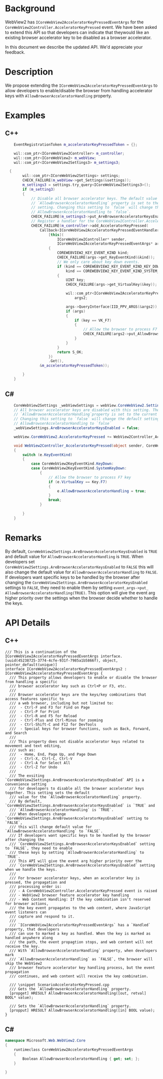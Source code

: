 # Background
WebView2 has `ICoreWebView2AcceleratorKeyPressedEventArgs` for the 
`CoreWebView2Controller.AcceleratorKeyPressed` event. We have been asked to extend this API so
that developers can indicate that theywould like an existing browser accelerator key to be 
disabled as a browser accelerator.

In this document we describe the updated API. We'd appreciate your feedback.

# Description
We propose extending the `ICoreWebView2AcceleratorKeyPressedEventArgs` to allow developers
to enable/disable the browser from handling accelerator keys with `AllowBrowserAcceleratorHandling` 
property. 

# Examples
## C++

``` cpp
    EventRegistrationToken m_acceleratorKeyPressedToken = {};

    wil::com_ptr<ICoreWebView2Controller> m_controller;
    wil::com_ptr<ICoreWebView2> m_webView;
    wil::com_ptr<ICoreWebView2Settings3> m_settings3;

  {
        wil::com_ptr<ICoreWebView2Settings> settings;
        CHECK_FAILURE(m_webView->get_Settings(&settings));
        m_settings3 = settings.try_query<ICoreWebView2Settings3>();
        if (m_setting3) 
        {
            // Disable all browser accelerator keys. The default value for the 
            // `AllowBrowserAcceleratorHandling` property is set to the current value of this 
            // setting. Changing this setting to `false` will change the default setting for 
            // AllowBrowserAcceleratorHandling to `false`.
            CHECK_FAILURE(m_settings3->put_AreBrowserAcceleratorKeysEnabled(FALSE));
            // Register a handler for the CoreWebView2Controller.AcceleratorKeyPressed event.
            CHECK_FAILURE(m_controller->add_AcceleratorKeyPressed(
                Callback<ICoreWebView2AcceleratorKeyPressedEventHandler>(
                    [this](
                        ICoreWebView2Controller* sender,
                        ICoreWebView2AcceleratorKeyPressedEventArgs* args) -> HRESULT
                    {
                        COREWEBVIEW2_KEY_EVENT_KIND kind;
                        CHECK_FAILURE(args->get_KeyEventKind(&kind));
                        // We only care about key down events.
                        if (kind == COREWEBVIEW2_KEY_EVENT_KIND_KEY_DOWN ||
                            kind == COREWEBVIEW2_KEY_EVENT_KIND_SYSTEM_KEY_DOWN)
                        {
                            UINT key;
                            CHECK_FAILURE(args->get_VirtualKey(&key));

                            wil::com_ptr<ICoreWebView2AcceleratorKeyPressedEventArgs2>
                                args2;

                            args->QueryInterface(IID_PPV_ARGS(&args2));
                            if (args) 
                            {
                                if (key == VK_F7)
                                {
                                    // Allow the browser to process F7 key
                                    CHECK_FAILURE(args2->put_AllowBrowserAcceleratorHandling(TRUE));
                                }
                            }
                        }
                        return S_OK;
                    })
                    .Get(),
                &m_acceleratorKeyPressedToken));

        }
    }
```

## C#
```c#
    CoreWebView2Settings _webViewSettings = webView.CoreWebView2.Settings;
    // All browser accelerator keys are disabled with this setting. The default value for the 
    // `AllowBrowserAcceleratorHandling`property is set to the current value of this setting. 
    // Changing this setting to `false` will change the default setting for 
    // AllowBrowserAcceleratorHandling to `false`
    _webViewSettings.AreBrowserAcceleratorKeysEnabled = false;

    webView.CoreWebView2.AcceleratorKeyPressed += WebView2Controller_AcceleratorKeyPressed;

    void WebView2Controller_AcceleratorKeyPressed(object sender, CoreWebView2AcceleratorKeyPressedEventArgs e)
    {
        switch (e.KeyEventKind)
        {
            case CoreWebView2KeyEventKind.KeyDown:
            case CoreWebView2KeyEventKind.SystemKeyDown:
                {
                    // Allow the browser to process F7 key
                    if (e.VirtualKey == Key.F7) 
                    {
                        e.AllowBrowserAcceleratorHandling = true;
                    }
                    break;
                }
            
        }
    }

```

# Remarks
By default, `CoreWebView2Settings.AreBrowserAcceleratorKeysEnabled` is `TRUE` and default value for
`AllowBrowserAcceleratorHandling` is `TRUE`. When developers set  
`CoreWebView2Settings.AreBrowserAcceleratorKeysEnabled` to `FALSE` this will also change the default 
value for `AllowBrowserAcceleratorHandling` to `FALSE`. If developers want specific keys to be handled 
by the browser after changing the `CoreWebView2Settings.AreBrowserAcceleratorKeysEnabled` settings to 
`FALSE`, they need to enable them by setting `event_args->put_ AllowBrowserAcceleratorHandling(TRUE)`. 
This option will give the event arg higher priority over the settings when the browser decide whether 
to handle the keys.  

# API Details
## C++
```
/// This is a continuation of the ICoreWebView2AcceleratorKeyPressedEventArgs interface.
[uuid(45238725-3774-4cfe-931f-7985a1b5866f), object, pointer_default(unique)]
interface ICoreWebView2AcceleratorKeyPressedEventArgs2 : ICoreWebView2AcceleratorKeyPressedEventArgs {
  /// This property allows developers to enable or disable the browser from handling a specific 
  /// browser accelerator key such as Ctrl+P or F3, etc.
  ///
  /// Browser accelerator keys are the keys/key combinations that access features specific to 
  /// a web browser, including but not limited to:
  ///  - Ctrl-F and F3 for Find on Page
  ///  - Ctrl-P for Print
  ///  - Ctrl-R and F5 for Reload
  ///  - Ctrl-Plus and Ctrl-Minus for zooming
  ///  - Ctrl-Shift-C and F12 for DevTools
  ///  - Special keys for browser functions, such as Back, Forward, and Search
  ///
  /// This property does not disable accelerator keys related to movement and text editing,
  /// such as:
  ///  - Home, End, Page Up, and Page Down
  ///  - Ctrl-X, Ctrl-C, Ctrl-V
  ///  - Ctrl-A for Select All
  ///  - Ctrl-Z for Undo
  ///
  /// The exsiting `CoreWebView2Settings.AreBrowserAcceleratorKeysEnabled` API is a convenience setting 
  /// for developers to disable all the browser accelerator keys together. This setting sets the default 
  /// value for the `AllowBrowserAcceleratorHandling` property. 
  /// By default, `CoreWebView2Settings.AreBrowserAcceleratorKeysEnabled` is `TRUE` and  
  /// `AllowBrowserAcceleratorHandling` is `TRUE`. 
  /// When developers change `CoreWebView2Settings.AreBrowserAcceleratorKeysEnabled` setting to `FALSE`,  
  /// this will change default value for `AllowBrowserAcceleratorHandling` to `FALSE`. 
  /// If developers want specific keys to be handled by the browser after changing the 
  /// `CoreWebView2Settings.AreBrowserAcceleratorKeysEnabled` setting to `FALSE`, they need to enable  
  /// these keys by setting `AllowBrowserAcceleratorHandling` to `TRUE`.
  /// This API will give the event arg higher priority over the  
  /// `CoreWebView2Settings.AreBrowserAcceleratorKeysEnabled` setting when we handle the keys.
  ///
  /// For browser accelerator keys, when an accelerator key is pressed, the propagation and 
  /// processing order is: 
  /// - A CoreWebView2Controller.AcceleratorKeyPressed event is raised
  /// - WebView2 browser feature accelerator key handling
  /// - Web Content Handling: If the key combination isn't reserved for browser actions, 
  /// the key event propagates to the web content, where JavaScript event listeners can 
  /// capture and respond to it.
  /// 
  /// `ICoreWebView2AcceleratorKeyPressedEventArgs` has a `Handled` property, that developers
  /// can use to marked a key as handled. When the key is marked as handled anywhere along
  /// the path, the event propagtion stops, and web content will not receive the key.
  /// With `AllowBrowserAcceleratorHandling` property, when developers mark 
  /// `AllowBrowserAcceleratorHandling` as `FALSE`, the browser will skip the WebView2 
  /// browser feature accelerator key handling process, but the event propagation    
  /// continues, and web content will receive the key combination. 

  /// \snippet ScenarioAcceleratorKeyPressed.cpp
  /// Gets the `AllowBrowserAcceleratorHandling` property.
  [propget] HRESULT AllowBrowserAcceleratorHandling([out, retval] BOOL* value);

  /// Sets the `AllowBrowserAcceleratorHandling` property.
  [propput] HRESULT AllowBrowserAcceleratorHandling([in] BOOL value);
}
```

## C#
```c#
namespace Microsoft.Web.WebView2.Core
{
    runtimeclass CoreWebView2AcceleratorKeyPressedEventArgs
    {
        Boolean AllowBrowserAcceleratorHandling { get; set; };
    }

}
```
